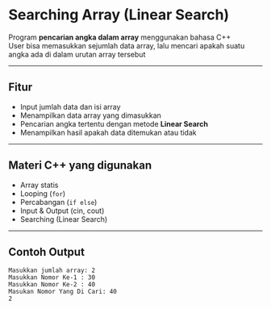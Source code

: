 # Searching Array (Linear Search)

Program **pencarian angka dalam array** menggunakan bahasa C++  
User bisa memasukkan sejumlah data array, lalu mencari apakah suatu angka ada di dalam urutan array tersebut  

---

## Fitur
- Input jumlah data dan isi array
- Menampilkan data array yang dimasukkan
- Pencarian angka tertentu dengan metode **Linear Search**
- Menampilkan hasil apakah data ditemukan atau tidak

---

## Materi C++ yang digunakan
- Array statis
- Looping (`for`)
- Percabangan (`if else`)
- Input & Output (cin, cout)
- Searching (Linear Search)

---  

## Contoh Output  
    Masukkan jumlah array: 2
    Masukkan Nomor Ke-1 : 30
    Masukkan Nomor Ke-2 : 40
    Masukan Nomor Yang Di Cari: 40
    2
